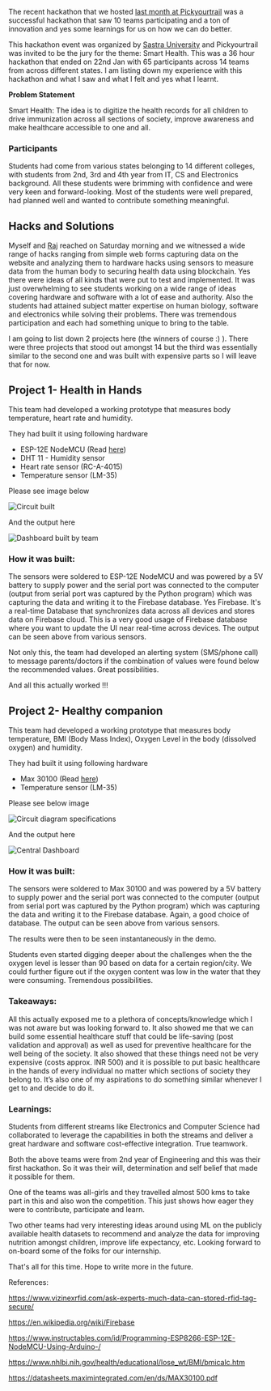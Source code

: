 The recent hackathon that we hosted [last month at Pickyourtrail](https://linkedin.com/posts/pickyourtrail_lifeatpickyourtrail-startup-startuplife-activity-6628647964623638528-2CFX) was a successful hackathon that saw 10 teams participating and a ton of innovation and yes some learnings for us on how we can do better.

This hackathon event was organized by [Sastra University](https://inlinkedin.com/company/sastra-university) and Pickyourtrail was invited to be the jury for the theme: Smart Health. This was a 36 hour hackathon that ended on 22nd Jan with 65 participants across 14 teams from across different states. I am listing down my experience with this hackathon and what I saw and what I felt and yes what I learnt.

**Problem Statement**

Smart Health: The idea is to digitize the health records for all children to drive immunization across all sections of society, improve awareness and make healthcare accessible to one and all.

### **Participants**

Students had come from various states belonging to 14 different colleges, with students from 2nd, 3rd and 4th year from IT, CS and Electronics background. All these students were brimming with confidence and were very keen and forward-looking. Most of the students were well prepared, had planned well and wanted to contribute something meaningful.

## **Hacks and Solutions**

Myself and [Raj](https://www.linkedin.com/in/raj-kumar-5ba700103/) reached on Saturday morning and we witnessed a wide range of hacks ranging from simple web forms capturing data on the website and analyzing them to hardware hacks using sensors to measure data from the human body to securing health data using blockchain. Yes there were ideas of all kinds that were put to test and implemented. It was just overwhelming to see students working on a wide range of ideas covering hardware and software with a lot of ease and authority. Also the students had attained subject matter expertise on human biology, software and electronics while solving their problems. There was tremendous participation and each had something unique to bring to the table.

I am going to list down 2 projects here (the winners of course :) ). There were three projects that stood out amongst 14 but the third was essentially similar to the second one and was built with expensive parts so I will leave that for now. 

## **Project 1- Health in Hands**

This team had developed a working prototype that measures body temperature, heart rate and humidity.

They had built it using following hardware 

- ESP-12E NodeMCU (Read [here](https://www.instructables.com/id/Programming-ESP8266-ESP-12E-NodeMCU-Using-Arduino-/))
-  DHT 11 - Humidity sensor
- Heart rate sensor (RC-A-4015)
- Temperature sensor (LM-35)



Please see image below



![Circuit built](https://media-exp1.licdn.com/dms/image/C5112AQF24V2PY5EWgg/article-inline_image-shrink_1000_1488/0?e=1594857600&v=beta&t=m_HoF_Cuph_gg8Qr6rVDceDLT2kc2QT4fI0X24E5_4I)

And the output here

![Dashboard built by team](https://media-exp1.licdn.com/dms/image/C5112AQGhtC8v-MnYHg/article-inline_image-shrink_1000_1488/0?e=1594857600&v=beta&t=Bhf6kRkXFHOd3yR2h2F8HdaUSB9iiibP11Ml94lrhP8)

### **How it was built:**

The sensors were soldered to ESP-12E NodeMCU and was powered by a 5V battery to supply power and the serial port was connected to the computer (output from serial port was captured by the Python program) which was capturing the data and writing it to the Firebase database. Yes Firebase. It's a real-time Database that synchronizes data across all devices and stores data on Firebase cloud. This is a very good usage of Firebase database where you want to update the UI near real-time across devices. The output can be seen above from various sensors.

Not only this, the team had developed an alerting system (SMS/phone call) to message parents/doctors if the combination of values were found below the recommended values. Great possibilities.

And all this actually worked !!! 

## **Project 2- Healthy companion**

This team had developed a working prototype that measures body temperature, BMI (Body Mass Index), Oxygen Level in the body (dissolved oxygen) and humidity.

They had built it using following hardware

- Max 30100 (Read [here](https://datasheets.maximintegrated.com/en/ds/MAX30100.pdf))
- Temperature sensor (LM-35)

Please see below image 



![Circuit diagram specifications](https://media-exp1.licdn.com/dms/image/C5112AQGm-hoaay-uQg/article-inline_image-shrink_1000_1488/0?e=1594857600&v=beta&t=cBL-Hwiqs_CUMGH_y2BvtkpyNTZo2Qm8-aofksizu_Q)

And the output here

![Central Dashboard](https://media-exp1.licdn.com/dms/image/C5112AQHJ0_JQvH60Jw/article-inline_image-shrink_1000_1488/0?e=1594857600&v=beta&t=U3E3MrrVv4Af8kbxsGK2jweEzeeZTb5A9KScwZ8bwM8)

### **How it was built:**

The sensors were soldered to Max 30100 and was powered by a 5V battery to supply power and the serial port was connected to the computer (output from serial port was captured by the Python program) which was capturing the data and writing it to the Firebase database. Again, a good choice of database. The output can be seen above from various sensors.

The results were then to be seen instantaneously in the demo. 

Students even started digging deeper about the challenges when the the oxygen level is lesser than 90 based on data for a certain region/city. We could further figure out if the oxygen content was low in the water that they were consuming. Tremendous possibilities. 

### **Takeaways:**

All this actually exposed me to a plethora of concepts/knowledge which I was not aware but was looking forward to. It also showed me that we can build some essential healthcare stuff that could be life-saving (post validation and approval) as well as used for preventive healthcare for the well being of the society. It also showed that these things need not be very expensive (costs approx. INR 500) and it is possible to put basic healthcare in the hands of every individual no matter which sections of society they belong to. It’s also one of my aspirations to do something similar whenever I get to and decide to do it. 

### **Learnings:**

Students from different streams like Electronics and Computer Science had collaborated to leverage the capabilities in both the streams and deliver a great hardware and software cost-effective integration. True teamwork. 

Both the above teams were from 2nd year of Engineering and this was their first hackathon. So it was their will, determination and self belief that made it possible for them.

One of the teams was all-girls and they travelled almost 500 kms to take part in this and also won the competition. This just shows how eager they were to contribute, participate and learn.

Two other teams had very interesting ideas around using ML on the publicly available health datasets to recommend and analyze the data for improving nutrition amongst children, improve life expectancy, etc. Looking forward to on-board some of the folks for our internship.

That's all for this time. Hope to write more in the future.

References:

https://www.vizinexrfid.com/ask-experts-much-data-can-stored-rfid-tag-secure/

https://en.wikipedia.org/wiki/Firebase

https://www.instructables.com/id/Programming-ESP8266-ESP-12E-NodeMCU-Using-Arduino-/

https://www.nhlbi.nih.gov/health/educational/lose_wt/BMI/bmicalc.htm

https://datasheets.maximintegrated.com/en/ds/MAX30100.pdf
